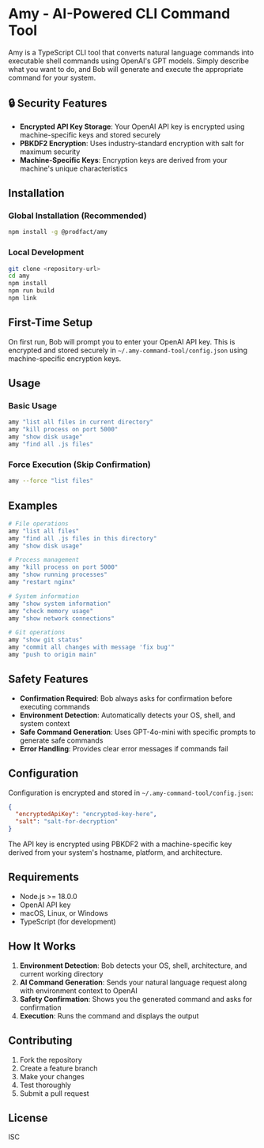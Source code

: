 # Amy - AI-Powered CLI Command Tool

Amy is a TypeScript CLI tool that converts natural language commands into executable shell commands using OpenAI's GPT models. Simply describe what you want to do, and Bob will generate and execute the appropriate command for your system.

## 🔒 Security Features

- **Encrypted API Key Storage**: Your OpenAI API key is encrypted using machine-specific keys and stored securely
- **PBKDF2 Encryption**: Uses industry-standard encryption with salt for maximum security
- **Machine-Specific Keys**: Encryption keys are derived from your machine's unique characteristics

## Installation

### Global Installation (Recommended)

```bash
npm install -g @prodfact/amy
```

### Local Development

```bash
git clone <repository-url>
cd amy
npm install
npm run build
npm link
```

## First-Time Setup

On first run, Bob will prompt you to enter your OpenAI API key. This is encrypted and stored securely in `~/.amy-command-tool/config.json` using machine-specific encryption keys.

## Usage

### Basic Usage

```bash
amy "list all files in current directory"
amy "kill process on port 5000"
amy "show disk usage"
amy "find all .js files"
```

### Force Execution (Skip Confirmation)

```bash
amy --force "list files"
```

## Examples

```bash
# File operations
amy "list all files"
amy "find all .js files in this directory"
amy "show disk usage"

# Process management
amy "kill process on port 5000"
amy "show running processes"
amy "restart nginx"

# System information
amy "show system information"
amy "check memory usage"
amy "show network connections"

# Git operations
amy "show git status"
amy "commit all changes with message 'fix bug'"
amy "push to origin main"
```

## Safety Features

- **Confirmation Required**: Bob always asks for confirmation before executing commands
- **Environment Detection**: Automatically detects your OS, shell, and system context
- **Safe Command Generation**: Uses GPT-4o-mini with specific prompts to generate safe commands
- **Error Handling**: Provides clear error messages if commands fail

## Configuration

Configuration is encrypted and stored in `~/.amy-command-tool/config.json`:

```json
{
  "encryptedApiKey": "encrypted-key-here",
  "salt": "salt-for-decryption"
}
```

The API key is encrypted using PBKDF2 with a machine-specific key derived from your system's hostname, platform, and architecture.

## Requirements

- Node.js >= 18.0.0
- OpenAI API key
- macOS, Linux, or Windows
- TypeScript (for development)

## How It Works

1. **Environment Detection**: Bob detects your OS, shell, architecture, and current working directory
2. **AI Command Generation**: Sends your natural language request along with environment context to OpenAI
3. **Safety Confirmation**: Shows you the generated command and asks for confirmation
4. **Execution**: Runs the command and displays the output

## Contributing

1. Fork the repository
2. Create a feature branch
3. Make your changes
4. Test thoroughly
5. Submit a pull request

## License

ISC
